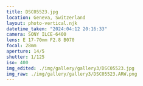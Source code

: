 ```yaml
---
title: DSC05523.jpg
location: Geneva, Switzerland
layout: photo-vertical.njk
datetime_taken: "2024:04:12 20:16:33"
camera: SONY ILCE-6400
lens: E 17-70mm F2.8 B070
focal: 28mm
aperture: 14/5
shutter: 1/125
iso: 400
img_edited: ./img/gallery/gallery3/DSC05523.jpg
img_raw: ./img/gallery/gallery3/DSC05523.ARW.png
---
```

